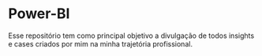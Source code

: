 # Power-BI
Esse repositório tem como principal objetivo a divulgação de todos insights e cases criados por mim na minha trajetória profissional.
